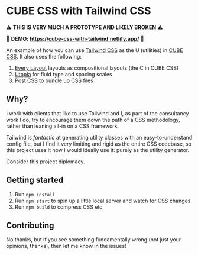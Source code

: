 # CUBE CSS with Tailwind CSS

⚠️ **THIS IS VERY MUCH A PROTOTYPE AND LIKELY BROKEN** ⚠️

👀 **DEMO: <https://cube-css-with-tailwind.netlify.app/>** 👀

An example of how you can use [Tailwind CSS](https://github.com/tailwindlabs/tailwindcss) as the U (utilities) in
[CUBE CSS](https://cube.fyi/). It also uses the following:

1. [Every Layout](https://every-layout.dev/) layouts as compositional layouts (the C in CUBE CSS)
2. [Utopia](https://utopia.fyi/) for fluid type and spacing scales
3. [Post CSS](https://postcss.org/) to bundle up CSS files

## Why?

I work with clients that like to use Tailwind and I, as part of the
consultancy work I do, try to encourage them down the path of a CSS
methodology, rather than leaning all-in on a CSS framework.

Tailwind is _fantastic_ at generating utility classes with an
easy-to-understand config file, but I find it very limiting and rigid as the
entire CSS codebase, so this project uses it how I would ideally use it:
purely as the utility generator.

Consider this project diplomacy.

## Getting started

1. Run `npm install`
2. Run `npm start` to spin up a little local server and watch for CSS changes
3. Run `npm build` to compress CSS etc

## Contributing

No thanks, but if you see something fundamentally wrong (not just your
opinions, thanks), then let me know in the issues!
